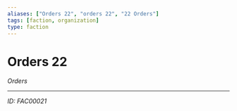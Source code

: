 ```yaml
---
aliases: ["Orders 22", "orders 22", "22 Orders"]
tags: [faction, organization]
type: faction
---
```


# Orders 22

*Orders*

---
*ID: FAC00021*
